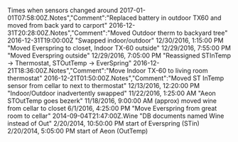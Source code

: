 Times when sensors changed around
2017-01-01T07:58:00Z.Notes","Comment":"Replaced battery in outdoor TX60 and moved from back yard to carport"
2016-12-31T20:28:00Z.Notes","Comment":"Moved Outdoor therm to backyard tree"
2016-12-31T19:00:00Z "Swapped indoor/outdoor"
12/30/2016, 1:15:00 PM "Moved Everspring to closet, Indoor TX-60 outside"
12/29/2016, 7:55:00 PM "Moved Everspring outside"
12/29/2016, 7:05:00 PM "Reassigned STInTemp -> Thermostat, STOutTemp -> EverSpring"
2016-12-21T18:36:00Z.Notes","Comment":"Move Indoor TX-60 to living room thermostat"
2016-12-21T01:50:00Z.Notes","Comment":"Moved ST InTemp sensor from cellar to next to thermostat"
12/13/2016, 12:20:00 PM "Indoor/Outdoor inadvertently swapped"
11/22/2016, 1:25:00 AM "Aeon STOutTemp goes bezerk"
11/18/2016, 9:00:00 AM (approx) moved wine from cellar to closet
6/1/2016, 4:25:00 PM "Move Everspring from great room to cellar"
2014-09-04T21:47:00Z.Wine "DB documents named Wine instead of Out"
2/20/2014, 10:50:00 PM start of Everspring (STin)
2/20/2014, 5:05:00 PM start of Aeon (OutTemp)
